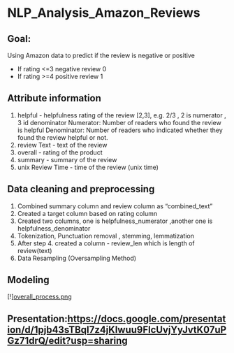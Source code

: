 # NLP_Analysis_Amazon_Reviews
## Goal: 
Using Amazon data to predict if the review is negative or positive
- If rating <=3  negative review  0
- If rating >=4  positive review  1
## Attribute information
1.  helpful - helpfulness rating of the review [2,3], e.g. 2/3 ,  2 is numerator , 3 id denominator
            Numerator: Number of readers who found the review is  helpful
            Denominator: Number of readers who indicated whether they found the review helpful or not.
2. review Text - text of the review
3. overall - rating of the product
4. summary - summary of the review
5. unix Review Time - time of the review (unix time)

## Data cleaning and preprocessing
1. Combined summary column and review column as “combined_text”
2. Created a target column based on rating column 
3. Created two columns, one is helpfulness_numerator ,another one is helpfulness_denominator 
4. Tokenization, Punctuation removal , stemming, lemmatization 
5. After step 4.  created a column - review_len which is length of review(text)
6. Data Resampling (Oversampling Method)
## Modeling
[!][overall_process.png](overall_process.png)








## Presentation:https://docs.google.com/presentation/d/1pjb43sTBqI7z4jKIwuu9FlcUvjYyJvtK07uPGz71drQ/edit?usp=sharing
